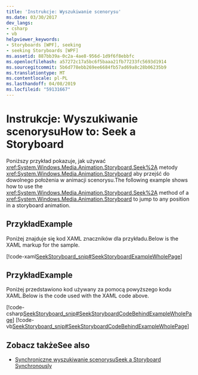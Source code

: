 ```yaml
---
title: 'Instrukcje: Wyszukiwanie scenorysu'
ms.date: 03/30/2017
dev_langs:
- csharp
- vb
helpviewer_keywords:
- Storyboards [WPF], seeking
- seeking Storyboards [WPF]
ms.assetid: 887bb39a-0c2a-4ae8-956d-1d9f6f8ebbfc
ms.openlocfilehash: a57272c17a5bc6f5baaa21fb77233fc5693d1914
ms.sourcegitcommit: 5b6d778ebb269ee6684fb57ad69a8c28b06235b9
ms.translationtype: MT
ms.contentlocale: pl-PL
ms.lasthandoff: 04/08/2019
ms.locfileid: "59131667"
---
```

# <a name="how-to-seek-a-storyboard"></a><span data-ttu-id="b9f1f-102">Instrukcje: Wyszukiwanie scenorysu</span><span class="sxs-lookup"><span data-stu-id="b9f1f-102">How to: Seek a Storyboard</span></span>
<span data-ttu-id="b9f1f-103">Poniższy przykład pokazuje, jak używać <xref:System.Windows.Media.Animation.Storyboard.Seek%2A> metody <xref:System.Windows.Media.Animation.Storyboard> aby przejść do dowolnego położenia w animacji scenorysu.</span><span class="sxs-lookup"><span data-stu-id="b9f1f-103">The following example shows how to use the <xref:System.Windows.Media.Animation.Storyboard.Seek%2A> method of a <xref:System.Windows.Media.Animation.Storyboard> to jump to any position in a storyboard animation.</span></span>  
  
## <a name="example"></a><span data-ttu-id="b9f1f-104">Przykład</span><span class="sxs-lookup"><span data-stu-id="b9f1f-104">Example</span></span>  
 <span data-ttu-id="b9f1f-105">Poniżej znajduje się kod XAML znaczników dla przykładu.</span><span class="sxs-lookup"><span data-stu-id="b9f1f-105">Below is the XAML markup for the sample.</span></span>  
  
 [!code-xaml[SeekStoryboard_snip#SeekStoryboardExampleWholePage](~/samples/snippets/csharp/VS_Snippets_Wpf/SeekStoryboard_snip/CSharp/SeekStoryboardExample.xaml#seekstoryboardexamplewholepage)]  
  
## <a name="example"></a><span data-ttu-id="b9f1f-106">Przykład</span><span class="sxs-lookup"><span data-stu-id="b9f1f-106">Example</span></span>  
 <span data-ttu-id="b9f1f-107">Poniżej przedstawiono kod używany za pomocą powyższego kodu XAML.</span><span class="sxs-lookup"><span data-stu-id="b9f1f-107">Below is the code used with the XAML code above.</span></span>  
  
 [!code-csharp[SeekStoryboard_snip#SeekStoryboardCodeBehindExampleWholePage](~/samples/snippets/csharp/VS_Snippets_Wpf/SeekStoryboard_snip/CSharp/SeekStoryboardExample.xaml.cs#seekstoryboardcodebehindexamplewholepage)]
 [!code-vb[SeekStoryboard_snip#SeekStoryboardCodeBehindExampleWholePage](~/samples/snippets/visualbasic/VS_Snippets_Wpf/SeekStoryboard_snip/VisualBasic/SeekStoryboardExample.xaml.vb#seekstoryboardcodebehindexamplewholepage)]  
  
## <a name="see-also"></a><span data-ttu-id="b9f1f-108">Zobacz także</span><span class="sxs-lookup"><span data-stu-id="b9f1f-108">See also</span></span>

- [<span data-ttu-id="b9f1f-109">Synchroniczne wyszukiwanie scenorysu</span><span class="sxs-lookup"><span data-stu-id="b9f1f-109">Seek a Storyboard Synchronously</span></span>](how-to-seek-a-storyboard-synchronously.md)
